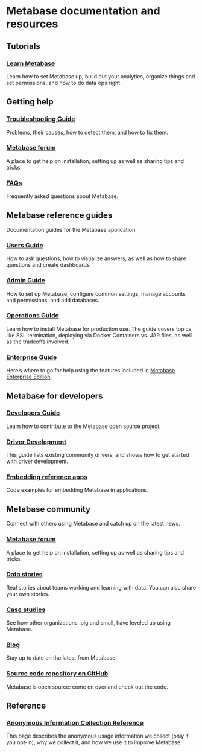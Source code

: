 # Metabase documentation and resources

## Tutorials

### [Learn Metabase][learn]

Learn how to set Metabase up, build out your analytics, organize things and set permissions, and how to do data ops right.

## Getting help

### [Troubleshooting Guide][troubleshooting]

Problems, their causes, how to detect them, and how to fix them.

### [Metabase forum][forum]

A place to get help on installation, setting up as well as sharing tips and tricks.

### [FAQs][faq]

Frequently asked questions about Metabase.

## Metabase reference guides

Documentation guides for the Metabase application.

### [Users Guide][users-guide]

How to ask questions, how to visualize answers, as well as how to share questions and create dashboards.

### [Admin Guide][admin-guide]

How to set up Metabase, configure common settings, manage accounts and permissions, and add databases.

### [Operations Guide][operations-guide]

Learn how to install Metabase for production use. The guide covers topics like SSL termination, deploying via Docker Containers vs. JAR files, as well as the tradeoffs involved.

### [Enterprise Guide][enterprise]

Here’s where to go for help using the features included in [Metabase Enterprise Edition][enterprise-landing].

## Metabase for developers

### [Developers Guide][developers]

Learn how to contribute to the Metabase open source project.

### [Driver Development][drivers]

This guide lists existing community drivers, and shows how to get started with driver development.

### [Embedding reference apps][embedding-ref-apps]

Code examples for embedding Metabase in applications.

## Metabase community

Connect with others using Metabase and catch up on the latest news.

### [Metabase forum][forum]

A place to get help on installation, setting up as well as sharing tips and tricks.

### [Data stories][data-stories]

Real stories about teams working and learning with data. You can also share your own stories.

### [Case studies][case-studies]

See how other organizations, big and small, have leveled up using Metabase.

### [Blog][blog]

Stay up to date on the latest from Metabase.

### [Source code repository on GitHub][source-code]

Metabase is open source: come on over and check out the code.

## Reference

### [Anonymous Information Collection Reference][info-collection]

This page describes the anonymous usage information we collect (only if you opt-in), why we collect it, and how we use it to improve Metabase.

[admin-guide]: administration-guide/start.md
[blog]: /blog
[case-studies]: https://www.metabase.com/case_studies/
[embedding-ref-apps]: https://github.com/metabase/embedding-reference-apps
[enterprise]: enterprise-guide/start.md
[enterprise-landing]: /enterprise
[data-stories]: /community
[developers]: developers-guide/start.md
[drivers]: developers-guide-drivers.md
[faq]: faq/start.md
[forum]: https://discourse.metabase.com/
[info-collection]: information-collection.md
[learn]: /learn
[operations-guide]: operations-guide/start.md
[source-code]: https://github.com/metabase/metabase
[troubleshooting]: troubleshooting-guide/index.md
[users-guide]: users-guide/start.md
